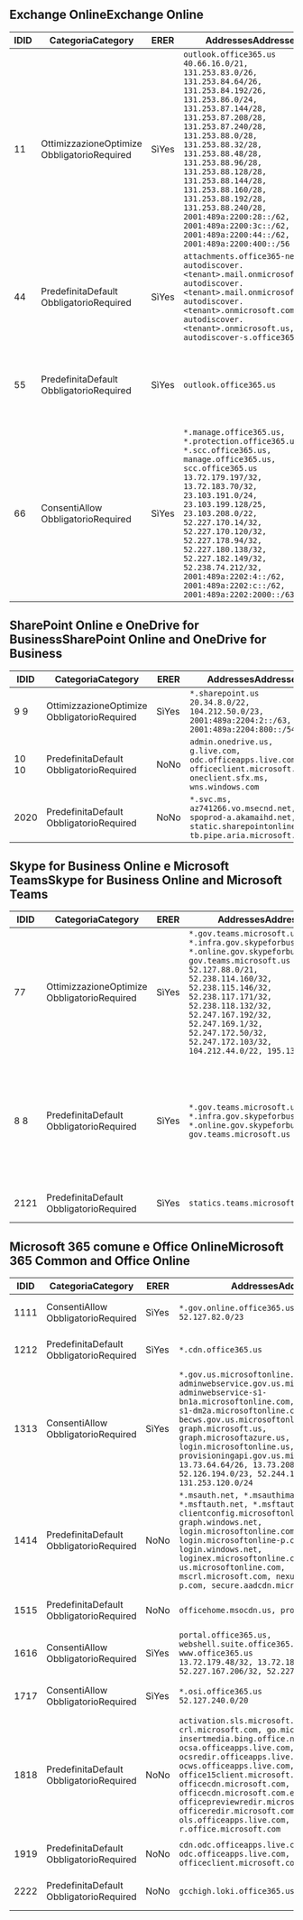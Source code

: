 <!--THIS FILE IS AUTOMATICALLY GENERATED. MANUAL CHANGES WILL BE OVERWRITTEN.-->
<!--Please contact the Office 365 Endpoints team with any questions.-->
<!--USGovGCCHigh endpoints version 2019082800-->
<!--File generated 2019-08-28 11:00:14.4791-->

## <a name="exchange-online"></a><span data-ttu-id="037ce-101">Exchange Online</span><span class="sxs-lookup"><span data-stu-id="037ce-101">Exchange Online</span></span>

<span data-ttu-id="037ce-102">ID</span><span class="sxs-lookup"><span data-stu-id="037ce-102">ID</span></span> | <span data-ttu-id="037ce-103">Categoria</span><span class="sxs-lookup"><span data-stu-id="037ce-103">Category</span></span> | <span data-ttu-id="037ce-104">ER</span><span class="sxs-lookup"><span data-stu-id="037ce-104">ER</span></span> | <span data-ttu-id="037ce-105">Addresses</span><span class="sxs-lookup"><span data-stu-id="037ce-105">Addresses</span></span> | <span data-ttu-id="037ce-106">Porte</span><span class="sxs-lookup"><span data-stu-id="037ce-106">Ports</span></span>
-- | -------------------- | --- | ------------------------------------------------------------------------------------------------------------------------------------------------------------------------------------------------------------------------------------------------------------------------------------------------------------------------------------------------------------------------------------------------------------------------------------------------ | -------------------------------
<span data-ttu-id="037ce-107">1</span><span class="sxs-lookup"><span data-stu-id="037ce-107">1</span></span> | <span data-ttu-id="037ce-108">Ottimizzazione</span><span class="sxs-lookup"><span data-stu-id="037ce-108">Optimize</span></span><BR><span data-ttu-id="037ce-109">Obbligatorio</span><span class="sxs-lookup"><span data-stu-id="037ce-109">Required</span></span> | <span data-ttu-id="037ce-110">Sì</span><span class="sxs-lookup"><span data-stu-id="037ce-110">Yes</span></span> | `outlook.office365.us`<BR>`40.66.16.0/21, 131.253.83.0/26, 131.253.84.64/26, 131.253.84.192/26, 131.253.86.0/24, 131.253.87.144/28, 131.253.87.208/28, 131.253.87.240/28, 131.253.88.0/28, 131.253.88.32/28, 131.253.88.48/28, 131.253.88.96/28, 131.253.88.128/28, 131.253.88.144/28, 131.253.88.160/28, 131.253.88.192/28, 131.253.88.240/28, 2001:489a:2200:28::/62, 2001:489a:2200:3c::/62, 2001:489a:2200:44::/62, 2001:489a:2200:400::/56` | <span data-ttu-id="037ce-111">**TCP:** 443, 80</span><span class="sxs-lookup"><span data-stu-id="037ce-111">**TCP:** 443, 80</span></span>
<span data-ttu-id="037ce-112">4</span><span class="sxs-lookup"><span data-stu-id="037ce-112">4</span></span> | <span data-ttu-id="037ce-113">Predefinita</span><span class="sxs-lookup"><span data-stu-id="037ce-113">Default</span></span><BR><span data-ttu-id="037ce-114">Obbligatorio</span><span class="sxs-lookup"><span data-stu-id="037ce-114">Required</span></span> | <span data-ttu-id="037ce-115">Sì</span><span class="sxs-lookup"><span data-stu-id="037ce-115">Yes</span></span> | `attachments.office365-net.us, autodiscover.<tenant>.mail.onmicrosoft.com, autodiscover.<tenant>.mail.onmicrosoft.us, autodiscover.<tenant>.onmicrosoft.com, autodiscover.<tenant>.onmicrosoft.us, autodiscover-s.office365.us` | <span data-ttu-id="037ce-116">**TCP:** 443, 80</span><span class="sxs-lookup"><span data-stu-id="037ce-116">**TCP:** 443, 80</span></span>
<span data-ttu-id="037ce-117">5</span><span class="sxs-lookup"><span data-stu-id="037ce-117">5</span></span> | <span data-ttu-id="037ce-118">Predefinita</span><span class="sxs-lookup"><span data-stu-id="037ce-118">Default</span></span><BR><span data-ttu-id="037ce-119">Obbligatorio</span><span class="sxs-lookup"><span data-stu-id="037ce-119">Required</span></span> | <span data-ttu-id="037ce-120">Sì</span><span class="sxs-lookup"><span data-stu-id="037ce-120">Yes</span></span> | `outlook.office365.us` | <span data-ttu-id="037ce-121">**TCP:** 143, 25, 587, 993, 995</span><span class="sxs-lookup"><span data-stu-id="037ce-121">**TCP:** 143, 25, 587, 993, 995</span></span>
<span data-ttu-id="037ce-122">6</span><span class="sxs-lookup"><span data-stu-id="037ce-122">6</span></span> | <span data-ttu-id="037ce-123">Consenti</span><span class="sxs-lookup"><span data-stu-id="037ce-123">Allow</span></span><BR><span data-ttu-id="037ce-124">Obbligatorio</span><span class="sxs-lookup"><span data-stu-id="037ce-124">Required</span></span> | <span data-ttu-id="037ce-125">Sì</span><span class="sxs-lookup"><span data-stu-id="037ce-125">Yes</span></span> | `*.manage.office365.us, *.protection.office365.us, *.scc.office365.us, manage.office365.us, scc.office365.us`<BR>`13.72.179.197/32, 13.72.183.70/32, 23.103.191.0/24, 23.103.199.128/25, 23.103.208.0/22, 52.227.170.14/32, 52.227.170.120/32, 52.227.178.94/32, 52.227.180.138/32, 52.227.182.149/32, 52.238.74.212/32, 2001:489a:2202:4::/62, 2001:489a:2202:c::/62, 2001:489a:2202:2000::/63` | <span data-ttu-id="037ce-126">**TCP:** 25, 443</span><span class="sxs-lookup"><span data-stu-id="037ce-126">**TCP:** 25, 443</span></span>

## <a name="sharepoint-online-and-onedrive-for-business"></a><span data-ttu-id="037ce-127">SharePoint Online e OneDrive for Business</span><span class="sxs-lookup"><span data-stu-id="037ce-127">SharePoint Online and OneDrive for Business</span></span>

<span data-ttu-id="037ce-128">ID</span><span class="sxs-lookup"><span data-stu-id="037ce-128">ID</span></span> | <span data-ttu-id="037ce-129">Categoria</span><span class="sxs-lookup"><span data-stu-id="037ce-129">Category</span></span> | <span data-ttu-id="037ce-130">ER</span><span class="sxs-lookup"><span data-stu-id="037ce-130">ER</span></span> | <span data-ttu-id="037ce-131">Addresses</span><span class="sxs-lookup"><span data-stu-id="037ce-131">Addresses</span></span> | <span data-ttu-id="037ce-132">Porte</span><span class="sxs-lookup"><span data-stu-id="037ce-132">Ports</span></span>
-- | -------------------- | --- | ----------------------------------------------------------------------------------------------------------------------- | ----------------
<span data-ttu-id="037ce-133">9 </span><span class="sxs-lookup"><span data-stu-id="037ce-133">9</span></span> | <span data-ttu-id="037ce-134">Ottimizzazione</span><span class="sxs-lookup"><span data-stu-id="037ce-134">Optimize</span></span><BR><span data-ttu-id="037ce-135">Obbligatorio</span><span class="sxs-lookup"><span data-stu-id="037ce-135">Required</span></span> | <span data-ttu-id="037ce-136">Sì</span><span class="sxs-lookup"><span data-stu-id="037ce-136">Yes</span></span> | `*.sharepoint.us`<BR>`20.34.8.0/22, 104.212.50.0/23, 2001:489a:2204:2::/63, 2001:489a:2204:800::/54` | <span data-ttu-id="037ce-137">**TCP:** 443, 80</span><span class="sxs-lookup"><span data-stu-id="037ce-137">**TCP:** 443, 80</span></span>
<span data-ttu-id="037ce-138">10 </span><span class="sxs-lookup"><span data-stu-id="037ce-138">10</span></span> | <span data-ttu-id="037ce-139">Predefinita</span><span class="sxs-lookup"><span data-stu-id="037ce-139">Default</span></span><BR><span data-ttu-id="037ce-140">Obbligatorio</span><span class="sxs-lookup"><span data-stu-id="037ce-140">Required</span></span> | <span data-ttu-id="037ce-141">No</span><span class="sxs-lookup"><span data-stu-id="037ce-141">No</span></span> | `admin.onedrive.us, g.live.com, odc.officeapps.live.com, officeclient.microsoft.com, oneclient.sfx.ms, wns.windows.com` | <span data-ttu-id="037ce-142">**TCP:** 443, 80</span><span class="sxs-lookup"><span data-stu-id="037ce-142">**TCP:** 443, 80</span></span>
<span data-ttu-id="037ce-143">20</span><span class="sxs-lookup"><span data-stu-id="037ce-143">20</span></span> | <span data-ttu-id="037ce-144">Predefinita</span><span class="sxs-lookup"><span data-stu-id="037ce-144">Default</span></span><BR><span data-ttu-id="037ce-145">Obbligatorio</span><span class="sxs-lookup"><span data-stu-id="037ce-145">Required</span></span> | <span data-ttu-id="037ce-146">No</span><span class="sxs-lookup"><span data-stu-id="037ce-146">No</span></span> | `*.svc.ms, az741266.vo.msecnd.net, spoprod-a.akamaihd.net, static.sharepointonline.com, tb.pipe.aria.microsoft.com` | <span data-ttu-id="037ce-147">**TCP:** 443, 80</span><span class="sxs-lookup"><span data-stu-id="037ce-147">**TCP:** 443, 80</span></span>

## <a name="skype-for-business-online-and-microsoft-teams"></a><span data-ttu-id="037ce-148">Skype for Business Online e Microsoft Teams</span><span class="sxs-lookup"><span data-stu-id="037ce-148">Skype for Business Online and Microsoft Teams</span></span>

<span data-ttu-id="037ce-149">ID</span><span class="sxs-lookup"><span data-stu-id="037ce-149">ID</span></span> | <span data-ttu-id="037ce-150">Categoria</span><span class="sxs-lookup"><span data-stu-id="037ce-150">Category</span></span> | <span data-ttu-id="037ce-151">ER</span><span class="sxs-lookup"><span data-stu-id="037ce-151">ER</span></span> | <span data-ttu-id="037ce-152">Addresses</span><span class="sxs-lookup"><span data-stu-id="037ce-152">Addresses</span></span> | <span data-ttu-id="037ce-153">Porte</span><span class="sxs-lookup"><span data-stu-id="037ce-153">Ports</span></span>
-- | -------------------- | --- | --------------------------------------------------------------------------------------------------------------------------------------------------------------------------------------------------------------------------------------------------------------------------------------------------------------------------------- | --------------------------------------------------
<span data-ttu-id="037ce-154">7</span><span class="sxs-lookup"><span data-stu-id="037ce-154">7</span></span> | <span data-ttu-id="037ce-155">Ottimizzazione</span><span class="sxs-lookup"><span data-stu-id="037ce-155">Optimize</span></span><BR><span data-ttu-id="037ce-156">Obbligatorio</span><span class="sxs-lookup"><span data-stu-id="037ce-156">Required</span></span> | <span data-ttu-id="037ce-157">Sì</span><span class="sxs-lookup"><span data-stu-id="037ce-157">Yes</span></span> | `*.gov.teams.microsoft.us, *.infra.gov.skypeforbusiness.us, *.online.gov.skypeforbusiness.us, gov.teams.microsoft.us`<BR>`52.127.88.0/21, 52.238.114.160/32, 52.238.115.146/32, 52.238.117.171/32, 52.238.118.132/32, 52.247.167.192/32, 52.247.169.1/32, 52.247.172.50/32, 52.247.172.103/32, 104.212.44.0/22, 195.134.228.0/22` | <span data-ttu-id="037ce-158">**TCP:** 443, 80</span><span class="sxs-lookup"><span data-stu-id="037ce-158">**TCP:** 443, 80</span></span><BR><span data-ttu-id="037ce-159">**UDP:** 3478</span><span class="sxs-lookup"><span data-stu-id="037ce-159">**UDP:** 3478</span></span>
<span data-ttu-id="037ce-160">8 </span><span class="sxs-lookup"><span data-stu-id="037ce-160">8</span></span> | <span data-ttu-id="037ce-161">Predefinita</span><span class="sxs-lookup"><span data-stu-id="037ce-161">Default</span></span><BR><span data-ttu-id="037ce-162">Obbligatorio</span><span class="sxs-lookup"><span data-stu-id="037ce-162">Required</span></span> | <span data-ttu-id="037ce-163">Sì</span><span class="sxs-lookup"><span data-stu-id="037ce-163">Yes</span></span> | `*.gov.teams.microsoft.us, *.infra.gov.skypeforbusiness.us, *.online.gov.skypeforbusiness.us, gov.teams.microsoft.us` | <span data-ttu-id="037ce-164">**TCP:** 5061, 50000-59999</span><span class="sxs-lookup"><span data-stu-id="037ce-164">**TCP:** 5061, 50000-59999</span></span><BR><span data-ttu-id="037ce-165">**UDP:** 50000-59999</span><span class="sxs-lookup"><span data-stu-id="037ce-165">**UDP:** 50000-59999</span></span>
<span data-ttu-id="037ce-166">21</span><span class="sxs-lookup"><span data-stu-id="037ce-166">21</span></span> | <span data-ttu-id="037ce-167">Predefinita</span><span class="sxs-lookup"><span data-stu-id="037ce-167">Default</span></span><BR><span data-ttu-id="037ce-168">Obbligatorio</span><span class="sxs-lookup"><span data-stu-id="037ce-168">Required</span></span> | <span data-ttu-id="037ce-169">Sì</span><span class="sxs-lookup"><span data-stu-id="037ce-169">Yes</span></span> | `statics.teams.microsoft.com` | <span data-ttu-id="037ce-170">**TCP:** 443</span><span class="sxs-lookup"><span data-stu-id="037ce-170">**TCP:** 443</span></span>

## <a name="microsoft-365-common-and-office-online"></a><span data-ttu-id="037ce-171">Microsoft 365 comune e Office Online</span><span class="sxs-lookup"><span data-stu-id="037ce-171">Microsoft 365 Common and Office Online</span></span>

<span data-ttu-id="037ce-172">ID</span><span class="sxs-lookup"><span data-stu-id="037ce-172">ID</span></span> | <span data-ttu-id="037ce-173">Categoria</span><span class="sxs-lookup"><span data-stu-id="037ce-173">Category</span></span> | <span data-ttu-id="037ce-174">ER</span><span class="sxs-lookup"><span data-stu-id="037ce-174">ER</span></span> | <span data-ttu-id="037ce-175">Addresses</span><span class="sxs-lookup"><span data-stu-id="037ce-175">Addresses</span></span> | <span data-ttu-id="037ce-176">Porte</span><span class="sxs-lookup"><span data-stu-id="037ce-176">Ports</span></span>
-- | ------------------- | --- | --------------------------------------------------------------------------------------------------------------------------------------------------------------------------------------------------------------------------------------------------------------------------------------------------------------------------------------------------------------------------------------------------------------------- | ----------------
<span data-ttu-id="037ce-177">11</span><span class="sxs-lookup"><span data-stu-id="037ce-177">11</span></span> | <span data-ttu-id="037ce-178">Consenti</span><span class="sxs-lookup"><span data-stu-id="037ce-178">Allow</span></span><BR><span data-ttu-id="037ce-179">Obbligatorio</span><span class="sxs-lookup"><span data-stu-id="037ce-179">Required</span></span> | <span data-ttu-id="037ce-180">Sì</span><span class="sxs-lookup"><span data-stu-id="037ce-180">Yes</span></span> | `*.gov.online.office365.us`<BR>`52.127.82.0/23` | <span data-ttu-id="037ce-181">**TCP:** 443</span><span class="sxs-lookup"><span data-stu-id="037ce-181">**TCP:** 443</span></span>
<span data-ttu-id="037ce-182">12</span><span class="sxs-lookup"><span data-stu-id="037ce-182">12</span></span> | <span data-ttu-id="037ce-183">Predefinita</span><span class="sxs-lookup"><span data-stu-id="037ce-183">Default</span></span><BR><span data-ttu-id="037ce-184">Obbligatorio</span><span class="sxs-lookup"><span data-stu-id="037ce-184">Required</span></span> | <span data-ttu-id="037ce-185">Sì</span><span class="sxs-lookup"><span data-stu-id="037ce-185">Yes</span></span> | `*.cdn.office365.us` | <span data-ttu-id="037ce-186">**TCP:** 443</span><span class="sxs-lookup"><span data-stu-id="037ce-186">**TCP:** 443</span></span>
<span data-ttu-id="037ce-187">13</span><span class="sxs-lookup"><span data-stu-id="037ce-187">13</span></span> | <span data-ttu-id="037ce-188">Consenti</span><span class="sxs-lookup"><span data-stu-id="037ce-188">Allow</span></span><BR><span data-ttu-id="037ce-189">Obbligatorio</span><span class="sxs-lookup"><span data-stu-id="037ce-189">Required</span></span> | <span data-ttu-id="037ce-190">Sì</span><span class="sxs-lookup"><span data-stu-id="037ce-190">Yes</span></span> | `*.gov.us.microsoftonline.com, adminwebservice.gov.us.microsoftonline.com, adminwebservice-s1-bn1a.microsoftonline.com, adminwebservice-s1-dm2a.microsoftonline.com, becws.gov.us.microsoftonline.com, graph.microsoft.us, graph.microsoftazure.us, login.microsoftonline.us, provisioningapi.gov.us.microsoftonline.com`<BR>`13.73.64.64/26, 13.73.208.128/25, 52.126.194.0/23, 52.244.120.128/25, 131.253.120.0/24` | <span data-ttu-id="037ce-191">**TCP:** 443</span><span class="sxs-lookup"><span data-stu-id="037ce-191">**TCP:** 443</span></span>
<span data-ttu-id="037ce-192">14</span><span class="sxs-lookup"><span data-stu-id="037ce-192">14</span></span> | <span data-ttu-id="037ce-193">Predefinita</span><span class="sxs-lookup"><span data-stu-id="037ce-193">Default</span></span><BR><span data-ttu-id="037ce-194">Obbligatorio</span><span class="sxs-lookup"><span data-stu-id="037ce-194">Required</span></span> | <span data-ttu-id="037ce-195">No</span><span class="sxs-lookup"><span data-stu-id="037ce-195">No</span></span> | `*.msauth.net, *.msauthimages.us, *.msftauth.net, *.msftauthimages.us, clientconfig.microsoftonline-p.net, graph.windows.net, login.microsoftonline.com, login.microsoftonline-p.com, login.windows.net, loginex.microsoftonline.com, login-us.microsoftonline.com, mscrl.microsoft.com, nexus.microsoftonline-p.com, secure.aadcdn.microsoftonline-p.com` | <span data-ttu-id="037ce-196">**TCP:** 443</span><span class="sxs-lookup"><span data-stu-id="037ce-196">**TCP:** 443</span></span>
<span data-ttu-id="037ce-197">15</span><span class="sxs-lookup"><span data-stu-id="037ce-197">15</span></span> | <span data-ttu-id="037ce-198">Predefinita</span><span class="sxs-lookup"><span data-stu-id="037ce-198">Default</span></span><BR><span data-ttu-id="037ce-199">Obbligatorio</span><span class="sxs-lookup"><span data-stu-id="037ce-199">Required</span></span> | <span data-ttu-id="037ce-200">No</span><span class="sxs-lookup"><span data-stu-id="037ce-200">No</span></span> | `officehome.msocdn.us, prod.msocdn.us` | <span data-ttu-id="037ce-201">**TCP:** 443, 80</span><span class="sxs-lookup"><span data-stu-id="037ce-201">**TCP:** 443, 80</span></span>
<span data-ttu-id="037ce-202">16</span><span class="sxs-lookup"><span data-stu-id="037ce-202">16</span></span> | <span data-ttu-id="037ce-203">Consenti</span><span class="sxs-lookup"><span data-stu-id="037ce-203">Allow</span></span><BR><span data-ttu-id="037ce-204">Obbligatorio</span><span class="sxs-lookup"><span data-stu-id="037ce-204">Required</span></span> | <span data-ttu-id="037ce-205">Sì</span><span class="sxs-lookup"><span data-stu-id="037ce-205">Yes</span></span> | `portal.office365.us, webshell.suite.office365.us, www.office365.us`<BR>`13.72.179.48/32, 13.72.188.8/32, 52.227.167.206/32, 52.227.170.242/32` | <span data-ttu-id="037ce-206">**TCP:** 443, 80</span><span class="sxs-lookup"><span data-stu-id="037ce-206">**TCP:** 443, 80</span></span>
<span data-ttu-id="037ce-207">17</span><span class="sxs-lookup"><span data-stu-id="037ce-207">17</span></span> | <span data-ttu-id="037ce-208">Consenti</span><span class="sxs-lookup"><span data-stu-id="037ce-208">Allow</span></span><BR><span data-ttu-id="037ce-209">Obbligatorio</span><span class="sxs-lookup"><span data-stu-id="037ce-209">Required</span></span> | <span data-ttu-id="037ce-210">Sì</span><span class="sxs-lookup"><span data-stu-id="037ce-210">Yes</span></span> | `*.osi.office365.us`<BR>`52.127.240.0/20` | <span data-ttu-id="037ce-211">**TCP:** 443</span><span class="sxs-lookup"><span data-stu-id="037ce-211">**TCP:** 443</span></span>
<span data-ttu-id="037ce-212">18</span><span class="sxs-lookup"><span data-stu-id="037ce-212">18</span></span> | <span data-ttu-id="037ce-213">Predefinita</span><span class="sxs-lookup"><span data-stu-id="037ce-213">Default</span></span><BR><span data-ttu-id="037ce-214">Obbligatorio</span><span class="sxs-lookup"><span data-stu-id="037ce-214">Required</span></span> | <span data-ttu-id="037ce-215">No</span><span class="sxs-lookup"><span data-stu-id="037ce-215">No</span></span> | `activation.sls.microsoft.com, crl.microsoft.com, go.microsoft.com, insertmedia.bing.office.net, ocsa.officeapps.live.com, ocsredir.officeapps.live.com, ocws.officeapps.live.com, office15client.microsoft.com, officecdn.microsoft.com, officecdn.microsoft.com.edgesuite.net, officepreviewredir.microsoft.com, officeredir.microsoft.com, ols.officeapps.live.com, r.office.microsoft.com` | <span data-ttu-id="037ce-216">**TCP:** 443, 80</span><span class="sxs-lookup"><span data-stu-id="037ce-216">**TCP:** 443, 80</span></span>
<span data-ttu-id="037ce-217">19</span><span class="sxs-lookup"><span data-stu-id="037ce-217">19</span></span> | <span data-ttu-id="037ce-218">Predefinita</span><span class="sxs-lookup"><span data-stu-id="037ce-218">Default</span></span><BR><span data-ttu-id="037ce-219">Obbligatorio</span><span class="sxs-lookup"><span data-stu-id="037ce-219">Required</span></span> | <span data-ttu-id="037ce-220">No</span><span class="sxs-lookup"><span data-stu-id="037ce-220">No</span></span> | `cdn.odc.officeapps.live.com, odc.officeapps.live.com, officeclient.microsoft.com` | <span data-ttu-id="037ce-221">**TCP:** 443, 80</span><span class="sxs-lookup"><span data-stu-id="037ce-221">**TCP:** 443, 80</span></span>
<span data-ttu-id="037ce-222">22</span><span class="sxs-lookup"><span data-stu-id="037ce-222">22</span></span> | <span data-ttu-id="037ce-223">Predefinita</span><span class="sxs-lookup"><span data-stu-id="037ce-223">Default</span></span><BR><span data-ttu-id="037ce-224">Obbligatorio</span><span class="sxs-lookup"><span data-stu-id="037ce-224">Required</span></span> | <span data-ttu-id="037ce-225">No</span><span class="sxs-lookup"><span data-stu-id="037ce-225">No</span></span> | `gcchigh.loki.office365.us` | <span data-ttu-id="037ce-226">**TCP:** 443</span><span class="sxs-lookup"><span data-stu-id="037ce-226">**TCP:** 443</span></span>
